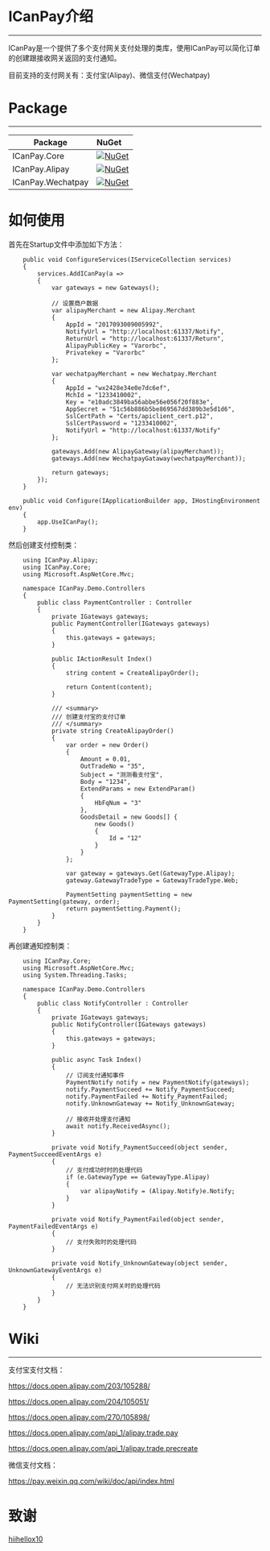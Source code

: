 # ICanPay介绍
---

ICanPay是一个提供了多个支付网关支付处理的类库，使用ICanPay可以简化订单的创建跟接收网关返回的支付通知。

目前支持的支付网关有：支付宝(Alipay)、微信支付(Wechatpay)


# Package
---

Package  | NuGet 
-------- | :------------ 
ICanPay.Core		| [![NuGet](https://img.shields.io/nuget/v/ICanPay.Core.svg)](https://www.nuget.org/packages/ICanPay.Core)
ICanPay.Alipay		| [![NuGet](https://img.shields.io/nuget/v/ICanPay.Alipay.svg)](https://www.nuget.org/packages/ICanPay.Alipay)
ICanPay.Wechatpay	| [![NuGet](https://img.shields.io/nuget/v/ICanPay.Wechatpay.svg)](https://www.nuget.org/packages/ICanPay.Wechatpay)

# 如何使用

首先在Startup文件中添加如下方法：

		public void ConfigureServices(IServiceCollection services)
		{
			services.AddICanPay(a =>
			{
				var gateways = new Gateways();

				// 设置商户数据
				var alipayMerchant = new Alipay.Merchant
				{
					AppId = "2017093009005992",
					NotifyUrl = "http://localhost:61337/Notify",
					ReturnUrl = "http://localhost:61337/Return",
					AlipayPublicKey = "Varorbc",
					Privatekey = "Varorbc"
				};

				var wechatpayMerchant = new Wechatpay.Merchant
				{
					AppId = "wx2428e34e0e7dc6ef",
					MchId = "1233410002",
					Key = "e10adc3849ba56abbe56e056f20f883e",
					AppSecret = "51c56b886b5be869567dd389b3e5d1d6",
					SslCertPath = "Certs/apiclient_cert.p12",
					SslCertPassword = "1233410002",
					NotifyUrl = "http://localhost:61337/Notify"
				};

				gateways.Add(new AlipayGateway(alipayMerchant));
				gateways.Add(new WechatpayGataway(wechatpayMerchant));

				return gateways;
			});
		}

		public void Configure(IApplicationBuilder app, IHostingEnvironment env)
		{
			app.UseICanPay();
		}
    
然后创建支付控制类：

		using ICanPay.Alipay;
		using ICanPay.Core;
		using Microsoft.AspNetCore.Mvc;

		namespace ICanPay.Demo.Controllers
		{
			public class PaymentController : Controller
			{
				private IGateways gateways;
				public PaymentController(IGateways gateways)
				{
					this.gateways = gateways;
				}

				public IActionResult Index()
				{
					string content = CreateAlipayOrder();

					return Content(content);
				}

				/// <summary>
				/// 创建支付宝的支付订单
				/// </summary>
				private string CreateAlipayOrder()
				{
					var order = new Order()
					{
						Amount = 0.01,
						OutTradeNo = "35",
						Subject = "测测看支付宝",
						Body = "1234",
						ExtendParams = new ExtendParam()
						{
							HbFqNum = "3"
						},
						GoodsDetail = new Goods[] {
							new Goods()
							{
								Id = "12"
							}
						}
					};

					var gateway = gateways.Get(GatewayType.Alipay);
					gateway.GatewayTradeType = GatewayTradeType.Web;

					PaymentSetting paymentSetting = new PaymentSetting(gateway, order);
					return paymentSetting.Payment();
				}
			}
		}

再创建通知控制类：

        using ICanPay.Core;
		using Microsoft.AspNetCore.Mvc;
		using System.Threading.Tasks;

		namespace ICanPay.Demo.Controllers
		{
			public class NotifyController : Controller
			{
				private IGateways gateways;
				public NotifyController(IGateways gateways)
				{
					this.gateways = gateways;
				}

				public async Task Index()
				{
					// 订阅支付通知事件
					PaymentNotify notify = new PaymentNotify(gateways);
					notify.PaymentSucceed += Notify_PaymentSucceed;
					notify.PaymentFailed += Notify_PaymentFailed;
					notify.UnknownGateway += Notify_UnknownGateway;

					// 接收并处理支付通知
					await notify.ReceivedAsync();
				}

				private void Notify_PaymentSucceed(object sender, PaymentSucceedEventArgs e)
				{
					// 支付成功时时的处理代码
					if (e.GatewayType == GatewayType.Alipay)
					{
						var alipayNotify = (Alipay.Notify)e.Notify;
					}
				}

				private void Notify_PaymentFailed(object sender, PaymentFailedEventArgs e)
				{
					// 支付失败时的处理代码
				}

				private void Notify_UnknownGateway(object sender, UnknownGatewayEventArgs e)
				{
					// 无法识别支付网关时的处理代码
				}
			}
		}

# Wiki
---

支付宝支付文档：

https://docs.open.alipay.com/203/105288/

https://docs.open.alipay.com/204/105051/

https://docs.open.alipay.com/270/105898/

https://docs.open.alipay.com/api_1/alipay.trade.pay

https://docs.open.alipay.com/api_1/alipay.trade.precreate

微信支付文档：

https://pay.weixin.qq.com/wiki/doc/api/index.html

# 致谢

[hiihellox10](https://github.com/hiihellox10)
